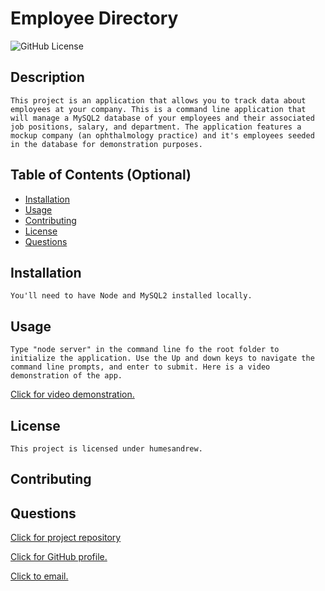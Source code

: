 # Employee Directory
  ![GitHub License](https://img.shields.io/badge/license-humesandrew-blue.svg)
  
  ## Description
    This project is an application that allows you to track data about employees at your company. This is a command line application that will manage a MySQL2 database of your employees and their associated job positions, salary, and department. The application features a mockup company (an ophthalmology practice) and it's employees seeded in the database for demonstration purposes. 

  ## Table of Contents (Optional)
  - [Installation](#installation)
  - [Usage](#usage)
  - [Contributing](#contributing)
  - [License](#license)
  - [Questions](#questions)

  ## Installation
    You'll need to have Node and MySQL2 installed locally. 

  ## Usage

    Type "node server" in the command line fo the root folder to initialize the application. Use the Up and down keys to navigate the command line prompts, and enter to submit. Here is a video demonstration of the app.

  [Click for video demonstration.](https://drive.google.com/file/d/1BJ9QvE8hGK6_UTbfl5CAA3R88YcjtLeE/view)

  ## License
    This project is licensed under humesandrew.

  ## Contributing
    

  ## Questions

  [Click for project repository](https://github.com/humesandrew/employeeDirectory)

  [Click for GitHub profile.](https://github.com/humesandrew)

  [Click to email.](mailto:humes.andrew@gmail.com)
